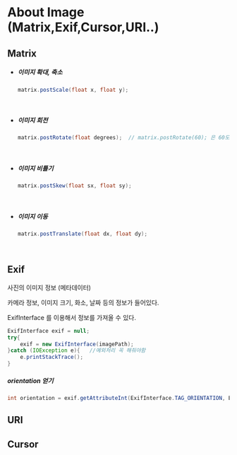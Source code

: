 # About Image (Matrix,Exif,Cursor,URI..)

## Matrix

- ##### 이미지 확대, 축소

  ```java
  matrix.postScale(float x, float y);
  ```

  ​

- ##### 이미지 회전

  ```java
  matrix.postRotate(float degrees);  // matrix.postRotate(60); 은 60도 회전 
  ```

  ​

- ##### 이미지 비틀기

  ```java
  matrix.postSkew(float sx, float sy);
  ```

  ​

- ##### 이미지 이동

  ```java
  matrix.postTranslate(float dx, float dy);
  ```

  ​



## Exif

사진의 이미지 정보 (메타데이터)

카메라 정보, 이미지 크기, 화소, 날짜 등의 정보가 들어있다. 



ExifInterface 를 이용해서 정보를 가져올 수 있다. 

```java
ExifInterface exif = null;
try{
    exif = new ExifInterface(imagePath);
}catch (IOException e){   //예외처리 꼭 해줘야함 
    e.printStackTrace();
}
```

##### orientation 얻기

```java
int orientation = exif.getAttributeInt(ExifInterface.TAG_ORIENTATION, ExifInterface.ORIENTATION_UNDEFINED);
```



## URI





## Cursor



 